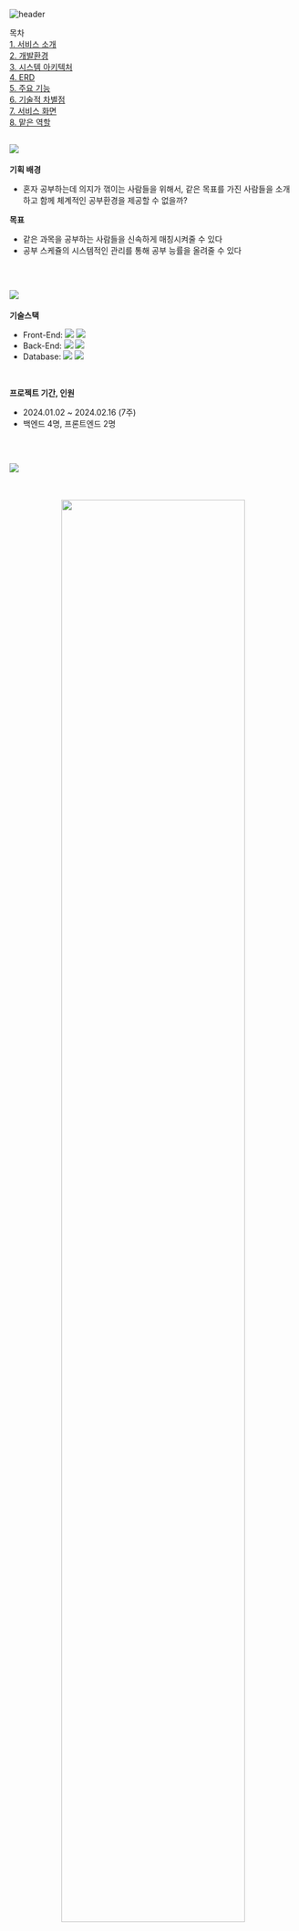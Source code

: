 ![header](https://capsule-render.vercel.app/api?type=rect&height=300%&width=150%&color=fefae0&text=다%20각%20&section=header&reversal=false&textBg=false&fontAlign=50&desc=스터디%20랜덤%20매칭&fontColor=dda15e&rotate=-1&descAlignY=71&fontSize=100&animation=twinkling)

목차  
[1. 서비스 소개](#1-서비스-소개)  
[2. 개발환경](#2-개발환경)  
[3. 시스템 아키텍처](#3-시스템-아키텍처)  
[4. ERD](#4-erd)  
[5. 주요 기능](#5-주요-기능)  
[6. 기술적 차별점](#6-기술적-차별점)  
[7. 서비스 화면](#7-서비스-화면)  
[8. 맡은 역할](#8-맡은-역할) 


![](https://capsule-render.vercel.app/api?type=transparent&height=50&color=gradient&text=1.%20서비스%20소개&fontAlign=18.4&fontColor=bc6c25&fontSize=50&fontAlignY=63)
---
<b>기획 배경</b>

- 혼자 공부하는데 의지가 꺾이는 사람들을 위해서, 같은 목표를 가진 사람들을 소개하고 함께 체계적인 공부환경을 제공할 수 없을까?

<b>목표</b>

- 같은 과목을 공부하는 사람들을 신속하게 매칭시켜줄 수 있다
- 공부 스케쥴의 시스템적인 관리를 통해 공부 능률을 올려줄 수 있다

<br>

![](https://capsule-render.vercel.app/api?style=flat-square&type=transparent&height=50&color=gradient&text=2.%20개발환경&fontAlign=15&fontColor=bc6c25&fontSize=50&fontAlignY=63)
---
<b>기술스택</b>

- Front-End: ![](https://img.shields.io/badge/Vue.js-35495E?style=flat-square&logo=vuedotjs&logoColor=white) ![](https://img.shields.io/badge/Sass-CC6699?style=flat-square&logo=Sass&logoColor=white)
- Back-End: ![](https://img.shields.io/badge/SpringBoot-6DB33F?style=flat-square&logo=SpringBoot&logoColor=white) ![](https://img.shields.io/badge/Spring-6DB33F?style=flat-square&logo=Spring&logoColor=white)
- Database: ![](https://img.shields.io/badge/MySQL-4479A1?style=flat-square&logo=MySQL&logoColor=white) ![](https://img.shields.io/badge/Redis-DC382D?style=flat-square&logo=Redis&logoColor=white)
<br>

<b>프로젝트 기간, 인원</b>

- 2024.01.02 ~ 2024.02.16 (7주)
- 백엔드 4명, 프론트엔드 2명


<br>

![](https://capsule-render.vercel.app/api?style=flat-square&type=transparent&height=50&color=gradient&text=3.%20시스템%20아키텍처&fontAlign=24&fontColor=bc6c25&fontSize=50&fontAlignY=63)
---
<br>
<p align="center">
    <img src="./assets/architecture.png" width="80%" height="80%" />
</p>
<br>

![](https://capsule-render.vercel.app/api?type=transparent&height=50&color=gradient&text=4.%20ERD&fontAlign=9.4&fontColor=bc6c25&fontSize=50&fontAlignY=63)
---

![다각_ERD](./assets/다각_ERD.png)
<br>

![](https://capsule-render.vercel.app/api?style=flat-square&type=transparent&height=50&color=gradient&text=5.%20주요%20기능&fontAlign=16&fontColor=bc6c25&fontSize=50&fontAlignY=63)
---
<p align="center">  
    <img src="./assets/dagak.png" width="10%" height="10%" />
    <img src="./assets/study.png" width="10%" height="10%"/>
    <img src="./assets/wing.png" width="10%" height="10%" />
    <img src="./assets/mokkoji.png" width="10%" height="10%" />
    <img src="./assets/avatar.png" width="10%" height="10%" />
</p>  


- **체계적인 공부환경** : 오늘의 공부 스케쥴(이하 다각)에 따라서 자동으로 공부시간 관리/스터디룸 관리를 해줍니다.  

- **맞춤형 스터디룸** : 나와 같은 목표를 가진 사람들을 매칭해줍니다.  

- **신속한 공부환경** : 시작과 동시에 랜덤 매칭으로 즉시 스터디룸에 입장시켜줍니다.  

- **함께하는 모꼬지** : 모임에 가입하고 함께 공부할 수 있습니다.  

- **맞춤형 아바타** : 공부시간에 따른 포인트 지급으로 자신의 아바타를 꾸밀 수 있습니다.  
<br>

 ![](https://capsule-render.vercel.app/api?style=flat-square&type=transparent&height=50&color=gradient&text=6.%20기술적%20차별점&fontAlign=21.5&fontColor=bc6c25&fontSize=50&fontAlignY=63)

## 1. Recapcha

구글API를 이용한 브루트포스 / 매크로 방지
<p align="center">  
    <img src="./assets/recapcha.png" width="60%" height="50%" />
</p>



## 2. 다각 생성 로직

공부 과목 갯수와 일정에 따른 다각형 모양
<p align="center">  
    <img src="./assets/circle.png" width="10%" height="10%" />
    <img src="./assets/triangle.png" width="10%" height="10%"/>
    <img src="./assets/square.png" width="10%" height="10%" />
    <img src="./assets/dagak.png" width="10%" height="10%" />
</p>

## 3. 실시간 상호작용

사용자와 서버와의 웹소켓 통신과,구독/발행을 통해 실시간 상호작용 시스템
<p align="center">  
    <img src="./assets/websocket.png" width="50%" height="50%" />
</p>

![](https://capsule-render.vercel.app/api?style=flat-square&type=transparent&height=50&color=gradient&text=7.%20서비스%20화면&fontAlign=19&fontColor=bc6c25&fontSize=50&fontAlignY=63)
---

### 1. 메인
![main](./assets/main.png)

### 2. 유저/모꼬지 랭킹

![ranking_1](./assets/ranking_1.png) |![ranking_2](./assets/ranking_2.png)
--- | --- |  

### 3. 스터디룸
![studyroom](./assets/studyroom.png)
![studyroom_qna](./assets/studyroom_qna.png)
![studyroom_next](./assets/studyroom_next.png)

### 4. 친구/모꼬지 신청, 모꼬지 페이지
![apply](./assets/apply.png)
![mokkoji_page](./assets/mokkoji_page.png)

### 5. 마이페이지
- 스케줄 관리
![mypage_schedule](./assets/mypage_schedule.png)
![mypage_mydagak_list](./assets/mypage_mydagak_list.png)
![mypage_mydagak_detail](./assets/mypage_mydagak_detail.png)
![mypage_addschedule](./assets/mypage_addschedule.png)

- 친구, 질문, 알림 목록 
<p align="center">  
    <img src="./assets/mypage_friend.png" width="32%">
    <img src="./assets/mypage_qna.png" width="32%">
    <img src="./assets/mypage_alarm.png" width="32%">
</p>

- 보관함
![mypage_inven](./assets/mypage_inven.png)

- 정보
![mypage_info](./assets/mypage_info.png)

### 6. 상점
![mypage_info](./assets/store.png)

<br>

![](https://capsule-render.vercel.app/api?style=flat-square&type=transparent&height=50&color=gradient&text=8.%20맡은역할&fontAlign=15&fontColor=bc6c25&fontSize=50&fontAlignY=63)
---

### 최영진
- **프론트엔드 담당**
    - Vue3, Pinia(상태 관리 라이브러리), scss, eslint, prettier

- **기능**
    - vue 디렉토리 구조 구축
    
    - 회원가입, 로그인
    - 마이페이지
        - 스케줄 관리
        - 친구 목록
        - 질문 목록
        - 알림 관리
        - 아이템 보관함
        - 내 정보 수정
    - 상점